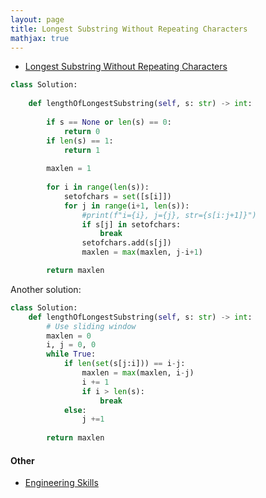```yaml
---
layout: page
title: Longest Substring Without Repeating Characters
mathjax: true
---
```


* [Longest Substring Without Repeating Characters](https://leetcode.com/problems/longest-substring-without-repeating-characters/submissions/)

```python
class Solution:
    
    def lengthOfLongestSubstring(self, s: str) -> int:
                
        if s == None or len(s) == 0:
            return 0
        if len(s) == 1:
            return 1
        
        maxlen = 1
        
        for i in range(len(s)):
            setofchars = set([s[i]])
            for j in range(i+1, len(s)):
                #print(f"i={i}, j={j}, str={s[i:j+1]}")
                if s[j] in setofchars:
                    break
                setofchars.add(s[j])
                maxlen = max(maxlen, j-i+1)

        return maxlen
```

Another solution:
```python
class Solution:
    def lengthOfLongestSubstring(self, s: str) -> int:
        # Use sliding window
        maxlen = 0
        i, j = 0, 0
        while True:
            if len(set(s[j:i])) == i-j:
                maxlen = max(maxlen, i-j)
                i += 1
                if i > len(s):
                    break
            else:
                j +=1
    
        return maxlen
```

#### Other
* [Engineering Skills](/engineering_skills)